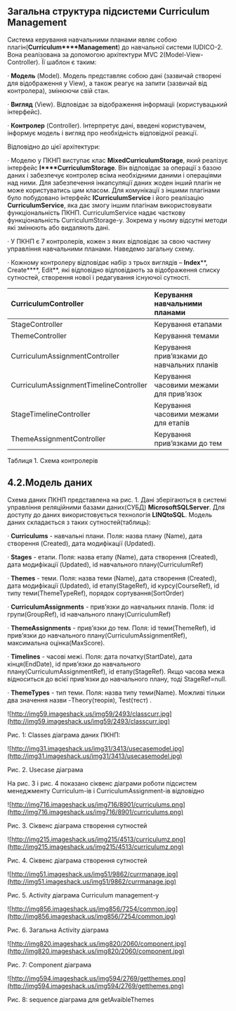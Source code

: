 ## Загальна структура підсистеми Curriculum Management ##

Система керування навчальними планами являє собою плагін(**Curriculum****Management**) до навчальної системи IUDICO-2. Вона реалізована за допомогою архітектури MVC 2(Model-View-Controller). Її шаблон є таким:

·         **Модель** (Model). Модель представляє собою дані (зазвичай створені для відображення у View), а також реагує на запити (зазвичай від контролера), змінюючи свій стан.

·         **Вигляд** (View). Відповідає за відображення інформаціі (користувацький інтерфейс).

·         **Контролер** (Controller). Інтерпретує дані, введені користувачем, інформує модель і вигляд про необхідність відповідної реакції.

Відповідно до цієї архітектури:

·         Моделю у ПКНП виступає клас **MixedCurriculumStorage**, який реалізує інтерфейс **I****CurriculumStorage**. Він відповідає за операції з базою даних і забезпечує контролер всіма необхідними даними і операціями над ними. Для забезпечення інкапсуляції даних жоден інший плагін не може користуватись цим класом. Для комунікації з іншими плагінами було побудовано інтерфейс **ICurriculumService** і його реалізацію **CurriculumService**, яка дає змогу іншим плагінам використовувати функціональність ПКНП. CurriculumService надає часткову функціональність CurriculumStorage-у. Зокрема у ньому відсутні методи які змінюють або видаляють дані.

·         У ПКНП є 7 контролерів, кожен з яких відповідає за свою частину управління навчальними планами. Наведемо загальну схему.

·         Кожному контролеру відповідає набір з трьох виглядів – **Index****, Create****, Edit**, які відповідно відповідають за відображення списку сутностей, створення нової і редагування існуючої сутності.

| CurriculumController | Керування навчальними планами |
|:---------------------|:---------------------------------------------------------|
| StageController | Керування етапами |
| ThemeController | Керування темами |
| CurriculumAssignmentController | Керування прив’язками до навчальних планів |
| CurriculumAssignmentTimelineController | Керування часовими межами для прив’язок |
| StageTimelineController | Керування часовими межами для етапів |
| ThemeAssignmentController | Керування прив’язками до тем |

Таблиця 1. Схема контролерів

## 4.2.Модель даних ##

Схема даних ПКНП представлена на рис. 1. Дані зберігаються в системі управління реляційними базами даних(СУБД) **Microsoft****SQL****Server**. Для доступу до даних використовується технологія **LINQ****to****SQL**. Модель даних складається з таких сутностей(таблиць):

·         **Curriculums** - навчальні плани. Поля: назва плану (Name), дата створення (Created), дата модифікації (Updated).

·         **Stages** - етапи. Поля: назва етапу (Name), дата створення (Created), дата модифікації (Updated), id навчального плану(CurriculumRef)

·         **Themes** - теми. Поля: назва теми (Name), дата створення (Created), дата модифікації (Updated), id етапу(StageRef), id курсу(CourseRef), id типу теми(ThemeTypeRef), порядок сортування(SortOrder)

·         **CurriculumAssignments** - прив’язки до навчальних планів. Поля: id групи(GroupRef), id навчального плану(CurriculumRef)

·         **ThemeAssignments** - прив’язки до тем. Поля: id теми(ThemeRef), id прив’язки до навчального плану(CurriculumAssignmentRef), максимальна оцінка(MaxScore).

·         **Timelines** - часові межі. Поля: дата початку(StartDate), дата кінця(EndDate), id прив’язки до навчального плану(CurriculumAssignmentRef), id етапу(StageRef). Якщо часова межа відноситься до всієї прив’язки до навчального плану, тоді StageRef=null.

·         **ThemeTypes** - тип теми. Поля: назва типу теми(Name). Можливі тільки два значення назви -Theory(теорія), Test(тест) .

![http://img59.imageshack.us/img59/2493/classcurr.jpg](http://img59.imageshack.us/img59/2493/classcurr.jpg)

Рис. 1: Classes діаграма даних ПКНП:

![http://img31.imageshack.us/img31/3413/usecasemodel.jpg](http://img31.imageshack.us/img31/3413/usecasemodel.jpg)

Рис. 2. Usecase діаграма

На рис. 3 і рис. 4 показано сіквенс діаграми роботи підсистем менеджменту Curriculum-ів i CurriculumAssignment-ів відповідно

![http://img716.imageshack.us/img716/8901/curriculums.png](http://img716.imageshack.us/img716/8901/curriculums.png)

Рис. 3. Сіквенс діаграма створення сутностей

![http://img215.imageshack.us/img215/4513/curriculumz.png](http://img215.imageshack.us/img215/4513/curriculumz.png)

Рис. 4. Сіквенс діаграма створення сутностей

![http://img51.imageshack.us/img51/9862/currmanage.jpg](http://img51.imageshack.us/img51/9862/currmanage.jpg)

Рис. 5. Activity діаграма Curriculum management-у

![http://img856.imageshack.us/img856/7254/common.jpg](http://img856.imageshack.us/img856/7254/common.jpg)

Рис. 6. Загальна Activity діаграма

![http://img820.imageshack.us/img820/2060/component.jpg](http://img820.imageshack.us/img820/2060/component.jpg)

Рис. 7: Component діаграма

![http://img594.imageshack.us/img594/2769/getthemes.png](http://img594.imageshack.us/img594/2769/getthemes.png)

Рис. 8: sequence діаграма для getAvaibleThemes